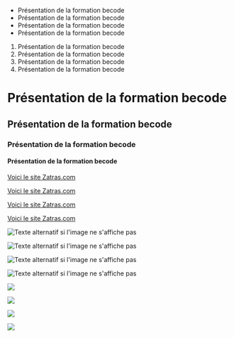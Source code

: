 - Présentation de la formation becode
- Présentation de la formation becode
- Présentation de la formation becode
- Présentation de la formation becode
1. Présentation de la formation becode
2. Présentation de la formation becode
3. Présentation de la formation becode
4. Présentation de la formation becode
# Présentation de la formation becode
## Présentation de la formation becode
### Présentation de la formation becode
#### Présentation de la formation becode
[Voici le site Zatras.com](http://zatras.com)


[Voici le site Zatras.com](http://zatras.com)


[Voici le site Zatras.com](http://zatras.com)


[Voici le site Zatras.com](http://zatras.com)


![Texte alternatif si l'image ne s'affiche pas](/chemin/image.jpg "Titre optionnel")


![Texte alternatif si l'image ne s'affiche pas](/chemin/image.jpg "Titre optionnel")


![Texte alternatif si l'image ne s'affiche pas](/chemin/image.jpg "Titre optionnel")


![Texte alternatif si l'image ne s'affiche pas](/chemin/image.jpg "Titre optionnel")

![](http://i.imgur.com/60bts.gif)

![](http://i.imgur.com/60bts.gif)

![](http://i.imgur.com/60bts.gif)

![](http://i.imgur.com/60bts.gif)
